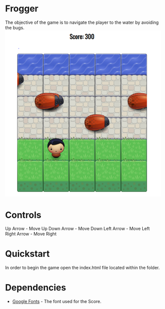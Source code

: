 
# Frogger

The objective of the game is to navigate the player to the water by avoiding the
bugs.
![Image Of Game Board](/images/Frogger_2.PNG)

# Controls
Up Arrow - Move Up
Down Arrow - Move Down
Left Arrow - Move Left
Right Arrow - Move Right

# Quickstart

In order to begin the game open the index.html file located within the folder.

# Dependencies

* [Google Fonts](https://fonts.google.com/) - The font used for the Score.
